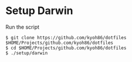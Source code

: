# Setup Darwin

Run the script

```console
$ git clone https://github.com/kyoh86/dotfiles $HOME/Projects/github.com/kyoh86/dotfiles
$ cd $HOME/Projects/github.com/kyoh86/dotfiles
$ ./setup/darwin
```
